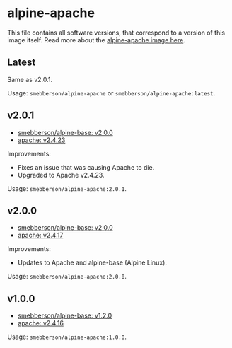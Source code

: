# alpine-apache

This file contains all software versions, that correspond to a version of this image itself. Read more about the [alpine-apache image here][alpineapache].

## Latest

Same as v2.0.1.

Usage: `smebberson/alpine-apache` or `smebberson/alpine-apache:latest`.

## v2.0.1

- [smebberson/alpine-base: v2.0.0][smebbersonalpinebase200]
- [apache: v2.4.23][Apache]

Improvements:

- Fixes an issue that was causing Apache to die.
- Upgraded to Apache v2.4.23.

Usage: `smebberson/alpine-apache:2.0.1`.

## v2.0.0

- [smebberson/alpine-base: v2.0.0][smebbersonalpinebase200]
- [apache: v2.4.17][Apache]

Improvements:

- Updates to Apache and alpine-base (Alpine Linux).

Usage: `smebberson/alpine-apache:2.0.0`.

## v1.0.0

- [smebberson/alpine-base: v1.2.0][smebbersonalpinebase120]
- [apache: v2.4.16][Apache]

Usage: `smebberson/alpine-apache:1.0.0`.

[Apache]: httsp://httpd.apache.org/
[alpineapache]: https://github.com/smebberson/docker-alpine/tree/master/alpine-apache
[smebbersonalpinebase200]: https://github.com/smebberson/docker-alpine/tree/alpine-base-v2.0.0/alpine-base
[smebbersonalpinebase120]: https://github.com/smebberson/docker-alpine/tree/alpine-base-v1.2.0/alpine-base
